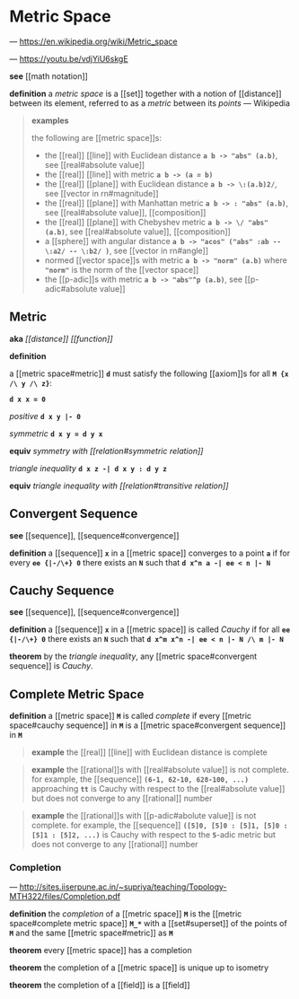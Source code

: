# Metric Space

&mdash; <https://en.wikipedia.org/wiki/Metric_space>

&mdash; <https://youtu.be/vdjYiU6skgE>

**see** [[math notation]]

**definition** a _metric space_ is a [[set]] together with a notion of [[distance]] between its element, referred to as a _metric_ between its _points_ &mdash; Wikipedia

> **examples**
>
> the following are [[metric space]]s:
>
> - the [[real]] [[line]] with Euclidean distance **`a b -> "abs" (a.b)`**, see [[real#absolute value]]
> - the [[real]] [[line]] with metric **`a b -> (a = b)`**
> - the [[real]] [[plane]] with Euclidean distance **`a b -> \:(a.b)2/`**, see [[vector in rn#magnitude]]
> - the [[real]] [[plane]] with Manhattan metric **`a b -> : "abs" (a.b)`**, see [[real#absolute value]], [[composition]]
> - the [[real]] [[plane]] with Chebyshev metric **`a b -> \/ "abs" (a.b)`**, see [[real#absolute value]], [[composition]]
> - a [[sphere]] with angular distance **`a b -> "acos" ("abs" :ab -- \:a2/ -- \:b2/ )`**, see [[vector in rn#angle]]
> - normed [[vector space]]s with metric **`a b -> "norm" (a.b)`** where **`"norm"`** is the norm of the [[vector space]]
> - the [[p-adic]]s with metric **`a b -> "abs"^p (a.b)`**, see [[p-adic#absolute value]]

## Metric

**aka** _[[distance]] [[function]]_

**definition**

a [[metric space#metric]] **`d`** must satisfy the following [[axiom]]s for all **`M {x /\ y /\ z}`**:

**`d x x = 0`**

_positive_ **`d x y |- 0`**

_symmetric_ **`d x y = d y x`**

**equiv** _symmetry with [[relation#symmetric relation]]_

_triangle inequality_ **`d x z -| d x y : d y z`**

**equiv** _triangle inequality with [[relation#transitive relation]]_

## Convergent Sequence

**see** [[sequence]], [[sequence#convergence]]

**definition** a [[sequence]] **`x`** in a [[metric space]] converges to a point **`a`** if for every **`ee {|-/\+} 0`** there exists an **`N`** such that **`d x^n a -| ee < n |- N`**

## Cauchy Sequence

**see** [[sequence]], [[sequence#convergence]]

**definition** a [[sequence]] **`x`** in a [[metric space]] is called _Cauchy_ if for all **`ee {|-/\+} 0`** there exists an **`N`** such that **`d x^m x^n -| ee < n |- N /\ m |- N`**

**theorem** by the _triangle inequality_, any [[metric space#convergent sequence]] is _Cauchy_.

## Complete Metric Space

**definition** a [[metric space]] **`M`** is called _complete_ if every [[metric space#cauchy sequence]] in **`M`** is a [[metric space#convergent sequence]] in **`M`**

> **example** the [[real]] [[line]] with Euclidean distance is complete

> **example** the [[rational]]s with [[real#absolute value]] is not complete. for example, the [[sequence]] **`(6-1, 62-10, 628-100, ...)`** approaching **`tt`** is Cauchy with respect to the [[real#absolute value]] but does not converge to any [[rational]] number

> **example** the [[rational]]s with [[p-adic#abolute value]] is not complete. for example, the [[sequence]] **`([5]0, [5]0 : [5]1, [5]0 : [5]1 : [5]2, ...)`** is Cauchy with respect to the **`5`**-adic metric but does not converge to any [[rational]] number

### Completion

&mdash; <http://sites.iiserpune.ac.in/~supriya/teaching/Topology-MTH322/files/Completion.pdf>

**definition** the _completion_ of a [[metric space]] **`M`** is the [[metric space#complete metric space]] **`M_*`** with a [[set#superset]] of the points of **`M`** and the same [[metric space#metric]] as **`M`**

**theorem** every [[metric space]] has a completion

**theorem** the completion of a [[metric space]] is unique up to isometry

**theorem** the completion of a [[field]] is a [[field]]
